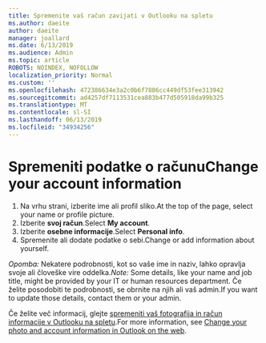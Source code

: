 ```yaml
---
title: Spremenite vaš račun zavijati v Outlooku na spletu
ms.author: daeite
author: daeite
manager: joallard
ms.date: 6/13/2019
ms.audience: Admin
ms.topic: article
ROBOTS: NOINDEX, NOFOLLOW
localization_priority: Normal
ms.custom: ''
ms.openlocfilehash: 472386634e3a2c0b6f7886cc449df53fee313942
ms.sourcegitcommit: ad4257df7113531cea883b477d505918da99b325
ms.translationtype: MT
ms.contentlocale: sl-SI
ms.lasthandoff: 06/13/2019
ms.locfileid: "34934256"
---
```

# <a name="change-your-account-information"></a><span data-ttu-id="7c980-102">Spremeniti podatke o računu</span><span class="sxs-lookup"><span data-stu-id="7c980-102">Change your account information</span></span>

1. <span data-ttu-id="7c980-103">Na vrhu strani, izberite ime ali profil sliko.</span><span class="sxs-lookup"><span data-stu-id="7c980-103">At the top of the page, select your name or profile picture.</span></span>
1. <span data-ttu-id="7c980-104">Izberite **svoj račun**.</span><span class="sxs-lookup"><span data-stu-id="7c980-104">Select **My account**.</span></span>
1. <span data-ttu-id="7c980-105">Izberite **osebne informacije**.</span><span class="sxs-lookup"><span data-stu-id="7c980-105">Select **Personal info**.</span></span>
1. <span data-ttu-id="7c980-106">Spremenite ali dodate podatke o sebi.</span><span class="sxs-lookup"><span data-stu-id="7c980-106">Change or add information about yourself.</span></span>

<span data-ttu-id="7c980-107">*Opomba:* Nekatere podrobnosti, kot so vaše ime in naziv, lahko opravlja svoje ali človeške vire oddelka.</span><span class="sxs-lookup"><span data-stu-id="7c980-107">*Note:* Some details, like your name and job title, might be provided by your IT or human resources department.</span></span> <span data-ttu-id="7c980-108">Če želite posodobiti te podrobnosti, se obrnite na njih ali vaš admin.</span><span class="sxs-lookup"><span data-stu-id="7c980-108">If you want to update those details, contact them or your admin.</span></span>

<span data-ttu-id="7c980-109">Če želite več informacij, glejte [spremeniti vaš fotografija in račun informacije v Outlooku na spletu](https://support.office.com/article/b2dbb289-851d-4bed-93c3-3e136f5659ec).</span><span class="sxs-lookup"><span data-stu-id="7c980-109">For more information, see [Change your photo and account information in Outlook on the web](https://support.office.com/article/b2dbb289-851d-4bed-93c3-3e136f5659ec).</span></span>